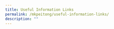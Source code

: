 ```yaml
---
title: Useful Information Links
permalink: /mkpeitong/useful-information-links/
description: ""
---
```

